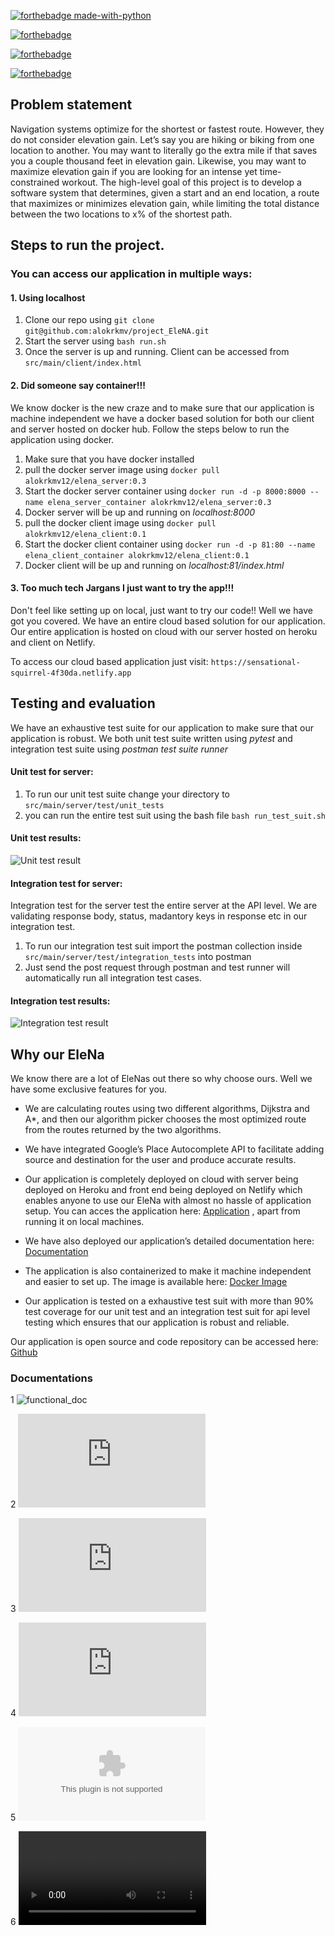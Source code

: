 
[![forthebadge made-with-python](http://ForTheBadge.com/images/badges/made-with-python.svg)](https://www.python.org/)

[![forthebadge](https://forthebadge.com/images/badges/made-with-javascript.svg)](https://forthebadge.com)

[![forthebadge](https://forthebadge.com/images/badges/gluten-free.svg)](https://forthebadge.com)

[![forthebadge](https://forthebadge.com/images/badges/powered-by-coffee.svg)](https://forthebadge.com)

## Problem statement

Navigation systems optimize for the shortest or fastest route. However, they do not consider elevation gain. Let’s say you are hiking or biking from one location to another. You may want to literally go the extra mile if that saves you a couple thousand feet in elevation gain. Likewise, you may want to maximize elevation gain if you are looking for an intense yet time-constrained workout. The high-level goal of this project is to develop a software system that determines, given a start and an end location, a route that maximizes or minimizes elevation gain, while limiting the total distance between the two locations to x% of the shortest path.

##  Steps to run the project.

### You can access our application in multiple ways:

#### 1. Using localhost

1. Clone our repo using ````git clone git@github.com:alokrkmv/project_EleNA.git````
2. Start the server using ````bash run.sh````
3. Once the server is up and running. Client can be accessed from ````src/main/client/index.html````

#### 2. Did someone say container!!!

We know docker is the new craze and to make sure that our application is machine independent we have a docker based solution for both our client and server hosted on docker hub. Follow the steps below to run the application using docker.
1. Make sure that you have docker installed
2. pull the docker server image using ````docker pull alokrkmv12/elena_server:0.3````
3. Start the docker server container using ````docker run -d -p 8000:8000 --name elena_server_container alokrkmv12/elena_server:0.3````
4. Docker server will be up and running on *localhost:8000*
5.  pull the docker client image using ````docker pull alokrkmv12/elena_client:0.1````
6. Start the docker client container using ````docker run -d -p 81:80 --name elena_client_container alokrkmv12/elena_client:0.1````
7. Docker client will be up and running on *localhost:81/index.html*

#### 3. Too much tech Jargans I just want to try the app!!!

Don't feel like setting up on local, just want to try our code!! Well we have got you covered. We have an entire cloud based solution for our application. Our entire application is hosted on cloud with our server hosted on heroku and client on Netlify.

To access our cloud based application just visit: ````https://sensational-squirrel-4f30da.netlify.app````

## Testing and evaluation

We have an exhaustive test suite for our application to make sure that our application is robust. We both unit test suite written using *pytest* and integration test suite using *postman test suite runner*

#### Unit test for server:

1. To run our unit test suite change your directory to ````src/main/server/test/unit_tests````
2. you can run the entire test suit using the bash file ````bash run_test_suit.sh````

#### Unit test results:

![Unit test result](https://github.com/alokrkmv/project_EleNA/blob/main/src/main/server/test/unit_tests/test_results/Screenshot%20from%202022-12-16%2022-39-59.png)


#### Integration test for server:
Integration test for the server test the entire server at the API level. We are validating response body, status, madantory keys in response etc in our integration test.
1. To run our integration test suit import the postman collection inside ````src/main/server/test/integration_tests```` into postman 
2. Just send the post request through postman and test runner will automatically run all integration test cases.

#### Integration test results:

![Integration test result](https://github.com/alokrkmv/project_EleNA/blob/main/src/main/server/test/integration_tests/output.png)


## Why our EleNa

We know there are a lot of EleNas out there so why choose ours. Well we have some exclusive features for you.

-   We are calculating routes using two different algorithms, Dijkstra and A*, and then our algorithm picker chooses the most optimized route from the routes returned by the two algorithms.
    
-   We have integrated Google’s Place Autocomplete API to facilitate adding source and destination for the user and produce accurate results.
    
-   Our application is completely deployed on cloud with server being deployed on Heroku and front end being deployed on Netlify which enables anyone to use our EleNa with almost no hassle of application setup. You can acces the application here: [Application](https://sensational-squirrel-4f30da.netlify.app/) , apart from running it on local machines.
    
-   We have also deployed our application’s detailed documentation here: [Documentation](https://cute-donut-3ca29f.netlify.app/)
    
-   The application is also containerized to make it machine independent and easier to set up. The image is available here: [Docker Image](https://hub.docker.com/repository/docker/alokrkmv12/elena_server)
    
-   Our application is tested on a exhaustive test suit with more than 90% test coverage for our unit test and an integration test suit for api  level testing which ensures that our application is robust and reliable.
    

Our application is open source and code repository can be accessed here: [Github](https://github.com/alokrkmv/project_EleNA) 

### Documentations

1 ![functional_doc](https://cute-donut-3ca29f.netlify.app/)

2  ![design_doc](https://github.com/alokrkmv/lab-1-the_bazar/blob/main/src/Documentation/Design%20Doc.pdf)
  
3 ![user_doc](https://github.com/alokrkmv/project_EleNA/blob/main/Documentation/User_Manual.pdf)
  
4 ![evaluation_doc](https://github.com/alokrkmv/project_EleNA/blob/main/Documentation/Evaluation_Document.pdf)

5 ![Presentation](https://github.com/alokrkmv/project_EleNA/blob/main/Documentation/520%20Final%20Presentation.pptx)

6 ![Demo Video](https://github.com/alokrkmv/project_EleNA/blob/main/Documentation/Video_Demonstration.mp4)

    
  

